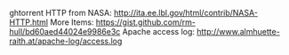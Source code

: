 ghtorrent
HTTP from NASA: http://ita.ee.lbl.gov/html/contrib/NASA-HTTP.html
More Items: https://gist.github.com/rm-hull/bd60aed44024e9986e3c
Apache access log: http://www.almhuette-raith.at/apache-log/access.log


